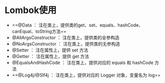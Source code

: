 # Lombok使用



- ==@Data ： 注在类上，提供类的get、set、equals、hashCode、canEqual、toString方法==
- @AllArgsConstructor ： 注在类上，提供类的全参构造
- @NoArgsConstructor ： 注在类上，提供类的无参构造
- @Setter ： 注在属性上，提供 set 方法
- @Getter ： 注在属性上，提供 get 方法
- @EqualsAndHashCode ：    注在类上，提供对应的 equals 和 hashCode 方法
- ==@Log4j/@Slf4j   ： 注在类上，提供对应的 Logger 对象，变量名为 log==